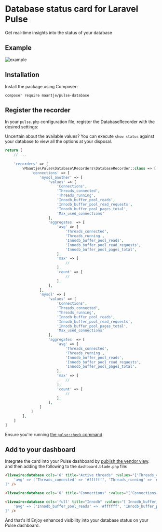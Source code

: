 # Database status card for Laravel Pulse

Get real-time insights into the status of your database

## Example

![example](example.png)

## Installation

Install the package using Composer:

```shell
composer require maantje/pulse-database
```

## Register the recorder

In your `pulse.php` configuration file, register the DatabaseRecorder with the desired settings:

Uncertain about the available values? You can execute `show status` against your database to view all the options at your disposal.

```php
return [
    // ...
    
    'recorders' => [
        \Maantje\Pulse\Database\Recorders\DatabaseRecorder::class => [
            'connections' => [
                'mysql_another' => [
                    'values' => [
                        'Connections',
                        'Threads_connected',
                        'Threads_running',
                        'Innodb_buffer_pool_reads',
                        'Innodb_buffer_pool_read_requests',
                        'Innodb_buffer_pool_pages_total',
                        'Max_used_connections'
                    ],
                    'aggregates' => [
                        'avg' => [
                            'Threads_connected',
                            'Threads_running',
                            'Innodb_buffer_pool_reads',
                            'Innodb_buffer_pool_read_requests',
                            'Innodb_buffer_pool_pages_total',
                        ],
                        'max' => [
                            //
                        ],
                        'count' => [
                            //
                        ],
                    ],
                ],
                'mysql' => [
                    'values' => [
                        'Connections',
                        'Threads_connected',
                        'Threads_running',
                        'Innodb_buffer_pool_reads',
                        'Innodb_buffer_pool_read_requests',
                        'Innodb_buffer_pool_pages_total',
                        'Max_used_connections'
                    ],
                    'aggregates' => [
                        'avg' => [
                            'Threads_connected',
                            'Threads_running',
                            'Innodb_buffer_pool_reads',
                            'Innodb_buffer_pool_read_requests',
                            'Innodb_buffer_pool_pages_total',
                        ],
                        'max' => [
                            //
                        ],
                        'count' => [
                            //
                        ],
                    ],
                ]
            ]
        ],
    ]
]
```

Ensure you're running [the `pulse:check` command](https://laravel.com/docs/10.x/pulse#capturing-entries).

## Add to your dashboard

Integrate the card into your Pulse dashboard by [publish the vendor view](https://laravel.com/docs/10.x/pulse#dashboard-customization).
and then adding the following to the `dashboard.blade.php` file:

```html
<livewire:database cols='6' title="Active threads" :values="['Threads_connected', 'Threads_running']" :graphs="[
    'avg' => ['Threads_connected' => '#ffffff', 'Threads_running' => '#3c5dff'],
]" />

<livewire:database cols='6' title="Connections" :values="['Connections', 'Max_used_connections']" />

<livewire:database cols='full' title="Innodb" :values="['Innodb_buffer_pool_reads', 'Innodb_buffer_pool_read_requests', 'Innodb_buffer_pool_pages_total']" :graphs="[
    'avg' => ['Innodb_buffer_pool_reads' => '#ffffff', 'Innodb_buffer_pool_read_requests' => '#3c5dff'],
]" />
```

And that's it! Enjoy enhanced visibility into your database status on your Pulse dashboard.
